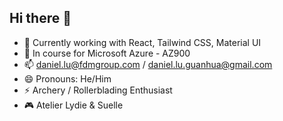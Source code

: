 ## Hi there 👋
- 🔭 Currently working with React, Tailwind CSS, Material UI
- 🌱 In course for Microsoft Azure - AZ900
- 📫 daniel.lu@fdmgroup.com / daniel.lu.guanhua@gmail.com
- 😄 Pronouns: He/Him
- ⚡ Archery / Rollerblading Enthusiast
- 🎮 Atelier Lydie & Suelle
<!--
**yawmoogle/yawmoogle** is a ✨ _special_ ✨ repository because its `README.md` (this file) appears on your GitHub profile.

Here are some ideas to get you started:

- 🔭 I’m currently working on ...
- 🌱 I’m currently learning ...
- 👯 I’m looking to collaborate on ...
- 🤔 I’m looking for help with ...
- 💬 Ask me about ...
- 📫 How to reach me: ...
- 😄 Pronouns: ...
- ⚡ Fun fact: ...
-->
